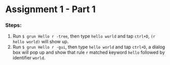 # Assignment 1 - Part 1

### Steps:  
1. Run `$ grun Hello r -tree`, then type `hello world` and tap `ctrl+D`, `(r hello world)` will show up.  
2. Run `$ grun Hello r -gui`, then type `hello world` and tap `ctrl+D`, a dialog box will pop up and show that rule `r` matched keyword `hello` followed by identifier `world`. 

